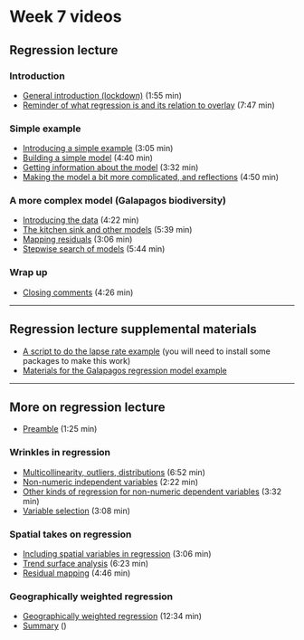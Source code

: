 # Week 7 videos
## Regression lecture
### Introduction
+ [General introduction (lockdown)](https://southosullivan.com/geog315/video/week-07-lecture-01/regression-01.m4v) (1:55 min)
+ [Reminder of what regression is and its relation to overlay](https://southosullivan.com/geog315/video/week-07-lecture-01/regression-02.m4v) (7:47 min)

### Simple example
+ [Introducing a simple example](https://southosullivan.com/geog315/video/week-07-lecture-01/regression-03.m4v) (3:05 min)
+ [Building a simple model](https://southosullivan.com/geog315/video/week-07-lecture-01/regression-04.m4v) (4:40 min)
+ [Getting information about the model](https://southosullivan.com/geog315/video/week-07-lecture-01/regression-05.m4v) (3:32 min)
+ [Making the model a bit more complicated, and reflections](https://southosullivan.com/geog315/video/week-07-lecture-01/regression-06.m4v) (4:50 min)

### A more complex model (Galapagos biodiversity)
+ [Introducing the data](https://southosullivan.com/geog315/video/week-07-lecture-01/regression-07.m4v) (4:22 min)
+ [The kitchen sink and other models](https://southosullivan.com/geog315/video/week-07-lecture-01/regression-08.m4v) (5:39 min)
+ [Mapping residuals](https://southosullivan.com/geog315/video/week-07-lecture-01/regression-09.m4v) (3:06 min)
+ [Stepwise search of models](https://southosullivan.com/geog315/video/week-07-lecture-01/regression-10.m4v) (5:44 min)

### Wrap up
+ [Closing comments](https://southosullivan.com/geog315/video/week-07-lecture-01/regression-11.m4v) (4:26 min)

---

## Regression lecture supplemental materials
+ [A script to do the lapse rate example](../scripts/lapse-rate.R) (you will need to install some packages to make this work)
+ [Materials for the Galapagos regression model example](../slides/regression/example/galapagos.zip)

---

## More on regression lecture
+ [Preamble](https://southosullivan.com/geog315/video/week-07-lecture-02/more-on-regression-01.m4v) (1:25 min)

### Wrinkles in regression
+ [Multicollinearity, outliers, distributions](https://southosullivan.com/geog315/video/week-07-lecture-02/more-on-regression-02.m4v) (6:52 min)
+ [Non-numeric independent variables](https://southosullivan.com/geog315/video/week-07-lecture-02/more-on-regression-03.m4v) (2:22 min)
+ [Other kinds of regression for non-numeric dependent variables](https://southosullivan.com/geog315/video/week-07-lecture-02/more-on-regression-04.m4v) (3:32 min)
+ [Variable selection](https://southosullivan.com/geog315/video/week-07-lecture-02/more-on-regression-05.m4v) (3:08 min)

### Spatial takes on regression
+ [Including spatial variables in regression](https://southosullivan.com/geog315/video/week-07-lecture-02/more-on-regression-06.m4v) (3:06 min)
+ [Trend surface analysis](https://southosullivan.com/geog315/video/week-07-lecture-02/more-on-regression-07.m4v) (6:23 min)
+ [Residual mapping](https://southosullivan.com/geog315/video/week-07-lecture-02/more-on-regression-08.m4v) (4:46 min)

### Geographically weighted regression
+ [Geographically weighted regression](https://southosullivan.com/geog315/video/week-07-lecture-02/more-on-regression-09.m4v) (12:34 min)
+ [Summary](https://southosullivan.com/geog315/video/week-07-lecture-02/more-on-regression-10.m4v) ()
